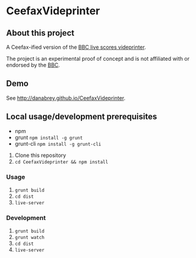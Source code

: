 # CeefaxVideprinter

## About this project

A Ceefax-ified version of the [BBC live scores videprinter](http://www.bbc.co.uk/sport/football/live-scores/videprinter).

The project is an experimental proof of concept and is not affiliated with or endorsed by the [BBC](http://www.bbc.co.uk).

## Demo

See http://danabrey.github.io/CeefaxVideprinter.

## Local usage/development prerequisites

* npm
* grunt `npm install -g grunt`
* grunt-cli `npm install -g grunt-cli`

1. Clone this repository
2. `cd CeefaxVideprinter && npm install`

### Usage

1. `grunt build`
2. `cd dist`
3. `live-server`

### Development

1. `grunt build`
2. `grunt watch`
3. `cd dist`
4. `live-server`
